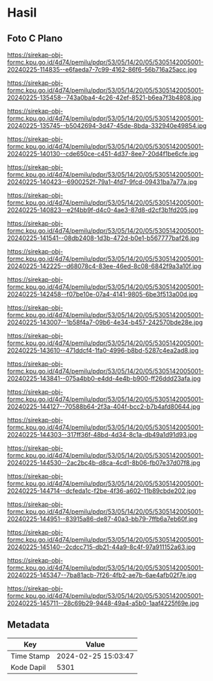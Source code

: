 # Hasil

## Foto C Plano

https://sirekap-obj-formc.kpu.go.id/4d74/pemilu/pdpr/53/05/14/20/05/5305142005001-20240225-114835--e6faeda7-7c99-4162-86f6-56b716a25acc.jpg

https://sirekap-obj-formc.kpu.go.id/4d74/pemilu/pdpr/53/05/14/20/05/5305142005001-20240225-135458--743a0ba4-4c26-42ef-8521-b6ea7f3b4808.jpg

https://sirekap-obj-formc.kpu.go.id/4d74/pemilu/pdpr/53/05/14/20/05/5305142005001-20240225-135745--b5042694-3d47-45de-8bda-332940e49854.jpg

https://sirekap-obj-formc.kpu.go.id/4d74/pemilu/pdpr/53/05/14/20/05/5305142005001-20240225-140130--cde650ce-c451-4d37-8ee7-20d4f1be6cfe.jpg

https://sirekap-obj-formc.kpu.go.id/4d74/pemilu/pdpr/53/05/14/20/05/5305142005001-20240225-140423--6900252f-79a1-4fd7-9fcd-09431ba7a77a.jpg

https://sirekap-obj-formc.kpu.go.id/4d74/pemilu/pdpr/53/05/14/20/05/5305142005001-20240225-140823--e2f4bb9f-d4c0-4ae3-87d8-d2cf3b1fd205.jpg

https://sirekap-obj-formc.kpu.go.id/4d74/pemilu/pdpr/53/05/14/20/05/5305142005001-20240225-141541--08db2408-1d3b-472d-b0e1-b567777baf26.jpg

https://sirekap-obj-formc.kpu.go.id/4d74/pemilu/pdpr/53/05/14/20/05/5305142005001-20240225-142225--d68078c4-83ee-46ed-8c08-6842f9a3a10f.jpg

https://sirekap-obj-formc.kpu.go.id/4d74/pemilu/pdpr/53/05/14/20/05/5305142005001-20240225-142458--f07be10e-07a4-4141-9805-6be3f513a00d.jpg

https://sirekap-obj-formc.kpu.go.id/4d74/pemilu/pdpr/53/05/14/20/05/5305142005001-20240225-143007--1b58f4a7-09b6-4e34-b457-242570bde28e.jpg

https://sirekap-obj-formc.kpu.go.id/4d74/pemilu/pdpr/53/05/14/20/05/5305142005001-20240225-143610--471ddcf4-1fa0-4996-b8bd-5287c4ea2ad8.jpg

https://sirekap-obj-formc.kpu.go.id/4d74/pemilu/pdpr/53/05/14/20/05/5305142005001-20240225-143841--075a4bb0-e4dd-4e4b-b900-ff26ddd23afa.jpg

https://sirekap-obj-formc.kpu.go.id/4d74/pemilu/pdpr/53/05/14/20/05/5305142005001-20240225-144127--70588b64-2f3a-404f-bcc2-b7b4afd80644.jpg

https://sirekap-obj-formc.kpu.go.id/4d74/pemilu/pdpr/53/05/14/20/05/5305142005001-20240225-144303--317ff36f-48bd-4d34-8c1a-db49a1d91d93.jpg

https://sirekap-obj-formc.kpu.go.id/4d74/pemilu/pdpr/53/05/14/20/05/5305142005001-20240225-144530--2ac2bc4b-d8ca-4cd1-8b06-fb07e37d07f8.jpg

https://sirekap-obj-formc.kpu.go.id/4d74/pemilu/pdpr/53/05/14/20/05/5305142005001-20240225-144714--dcfeda1c-f2be-4f36-a602-11b89cbde202.jpg

https://sirekap-obj-formc.kpu.go.id/4d74/pemilu/pdpr/53/05/14/20/05/5305142005001-20240225-144951--83915a86-de87-40a3-bb79-7ffb6a7eb60f.jpg

https://sirekap-obj-formc.kpu.go.id/4d74/pemilu/pdpr/53/05/14/20/05/5305142005001-20240225-145140--2cdcc715-db21-44a9-8c4f-97a911152a63.jpg

https://sirekap-obj-formc.kpu.go.id/4d74/pemilu/pdpr/53/05/14/20/05/5305142005001-20240225-145347--7ba81acb-7f26-4fb2-ae7b-6ae4afb02f7e.jpg

https://sirekap-obj-formc.kpu.go.id/4d74/pemilu/pdpr/53/05/14/20/05/5305142005001-20240225-145711--28c69b29-9448-49a4-a5b0-1aaf4225f69e.jpg


## Metadata

| Key        | Value               |
| ---------- | ------------------- |
| Time Stamp | 2024-02-25 15:03:47 |
| Kode Dapil | 5301                |



